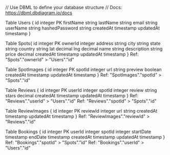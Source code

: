 // Use DBML to define your database structure
// Docs: https://dbml.dbdiagram.io/docs

Table Users {
id integer PK
firstName string
lastName string
email string
userName string
hashedPassword string
createdAt timestamp
updatedAt timestamp
}

Table Spots{
id integer PK
ownerId integer
address string
city string
state string
country string
lat decimal
lng decimal
name string
description string
price decimal
createdAt timestamp
updatedAt timestamp
}
Ref: "Spots"."ownerId" > "Users"."id"

Table SpotImages {
id integer PK
spotId integer
url string
preview boolean
createdAt timestamp
updatedAt timestamp
}
Ref: "SpotImages"."spotId" > "Spots"."id"

Table Reviews {
id integer PK
userId integer
spotId integer
review string
stars decimal
createdAt timestamp
updatedAt timestamp
}
Ref: "Reviews"."userId" > "Users"."id"
Ref: "Reviews"."spotId" > "Spots"."id"

Table ReviewImages {
id integer PK
reviewId integer
url string
createdAt timestamp
updatedAt timestamp
}
Ref: "ReviewImages"."reviewId" > "Reviews"."id"

Table Bookings {
id integer PK
userId integer
spotId integer
startDate timestamp
endDate timestamp
createdAt timestamp
updatedAt timestamp
}
Ref: "Bookings"."spotId" > "Spots"."id"
Ref: "Bookings"."userId" > "Users"."id"
